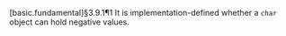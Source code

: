 [basic.fundamental]§3.9.1¶1
It is implementation-defined whether a `char` object can hold negative values.